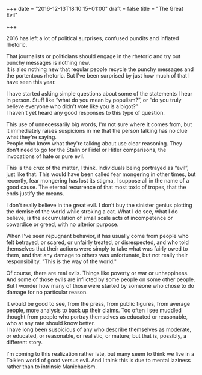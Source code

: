 +++
date = "2016-12-13T18:10:15+01:00"
draft = false
title = "The Great Evil"

+++

2016 has left a lot of political surprises, confused pundits and inflated
rhetoric.

That journalists or politicians should engage in the rhetoric and try out punchy
messages is nothing new.\
It is also nothing new that regular people recycle the punchy messages and the
portentous rhetoric. But I've been surprised by just how much of that I have
seen this year.

I have started asking simple questions about some of the statements I hear in
person. Stuff like “what do you mean by populism?”, or “do you truly believe
everyone who didn't vote like you is a bigot?”\
I haven't yet heard any good responses to this type of question.

This use of unnecessarily big words, I'm not sure where it comes from, but it
immediately raises suspicions in me that the person talking has no clue what
they're saying.\
People who know what they're talking about use clear reasoning. They don't need
to go for the Stalin or Fidel or Hitler comparisons, the invocations of hate or
pure evil.

This is the crux of the matter, I think. Individuals being portrayed as “evil”,
just like that. This would have been called fear mongering in other times, but
recently, fear mongering has lost its stigma, I suppose all in the name of a
good cause. The eternal recurrence of that most toxic of tropes, that the ends
justify the means.

I don't really believe in the great evil. I don't buy the sinister genius
plotting the demise of the world while stroking a cat.
What I do see, what I do believe, is the accumulation of small scale acts of
incompetence or cowardice or greed, with no ulterior purpose.

When I've seen repugnant behavior, it has usually come from people who felt
betrayed, or scared, or unfairly treated, or disrespected, and who told
themselves that their actions were simply to take what was fairly owed to them,
and that any damage to others was unfortunate, but not really their
responsibility.
"This is the way of the world."

Of course, there are real evils. Things like poverty or war or unhappiness. And
some of those evils are inflicted by some people on some other people. But I
wonder how many of those were started by someone who chose to do damage for no
particular reason.

It would be good to see, from the press, from public figures, from average
people, more analysis to back up their claims. Too often I see muddled thought
from people who portray themselves as educated or reasonable, who at any rate
should know better.\
I have long been suspicious of any who describe themselves as moderate, or
educated, or reasonable, or realistic, or mature; but that is, possibly, a
different story.

I'm coming to this realization rather late, but many seem to think we live in a
Tolkien world of good versus evil. And I think this is due to mental laziness
rather than to intrinsic Manichaeism.
